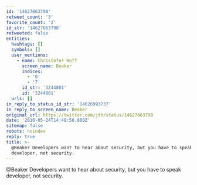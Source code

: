 ```yaml
---
id: '14627663798'
retweet_count: '3'
favorite_count: '2'
id_str: '14627663798'
retweeted: false
entities:
  hashtags: []
  symbols: []
  user_mentions:
    - name: Christofer Hoff
      screen_name: Beaker
      indices:
        - '0'
        - '7'
      id_str: '3244801'
      id: '3244801'
  urls: []
in_reply_to_status_id_str: '14626993737'
in_reply_to_screen_name: Beaker
original_url: https://twitter.com/jth/status/14627663798
date: '2010-05-24T14:48:50.000Z'
sitemap: false
robots: noindex
reply: true
title: >-
  @Beaker Developers want to hear about security, but you have to speak
  developer, not security.
---
```


@Beaker Developers want to hear about security, but you have to speak developer, not security.